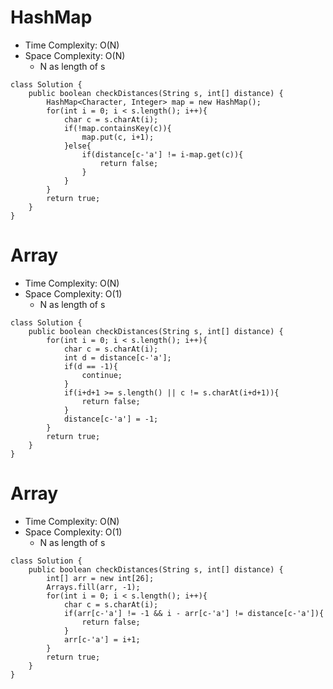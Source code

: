 # HashMap
* Time Complexity: O(N)
* Space Complexity: O(N)
	* N as length of s
```
class Solution {
    public boolean checkDistances(String s, int[] distance) {
        HashMap<Character, Integer> map = new HashMap();
        for(int i = 0; i < s.length(); i++){
            char c = s.charAt(i);
            if(!map.containsKey(c)){
                map.put(c, i+1);
            }else{
                if(distance[c-'a'] != i-map.get(c)){
                    return false;
                }
            }
        }
        return true;
    }
}
```
# Array
* Time Complexity: O(N)
* Space Complexity: O(1)
	* N as length of s
```
class Solution {
    public boolean checkDistances(String s, int[] distance) {
        for(int i = 0; i < s.length(); i++){
            char c = s.charAt(i);
            int d = distance[c-'a'];
            if(d == -1){
                continue;
            }
            if(i+d+1 >= s.length() || c != s.charAt(i+d+1)){
                return false;
            }
            distance[c-'a'] = -1;
        }
        return true;
    }
}
```
# Array
* Time Complexity: O(N)
* Space Complexity: O(1)
	* N as length of s
```
class Solution {
    public boolean checkDistances(String s, int[] distance) {
        int[] arr = new int[26];
        Arrays.fill(arr, -1);
        for(int i = 0; i < s.length(); i++){
            char c = s.charAt(i);
            if(arr[c-'a'] != -1 && i - arr[c-'a'] != distance[c-'a']){
                return false;
            }
            arr[c-'a'] = i+1;
        }
        return true;
    }
}
```